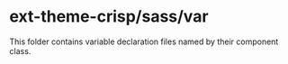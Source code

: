 # ext-theme-crisp/sass/var

This folder contains variable declaration files named by their component class.
